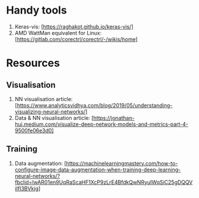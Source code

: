 
# Handy tools

1. Keras-vis: [https://raghakot.github.io/keras-vis/]
2. AMD WattMan equivalent for Linux: [https://gitlab.com/corectrl/corectrl/-/wikis/home]

# Resources
## Visualisation

1. NN visualisation article: [https://www.analyticsvidhya.com/blog/2019/05/understanding-visualizing-neural-networks/]
2. Data & NN visualisation article: [https://jonathan-hui.medium.com/visualize-deep-network-models-and-metrics-part-4-9500fe06e3d0]

## Training

1. Data augmentation: [https://machinelearningmastery.com/how-to-configure-image-data-augmentation-when-training-deep-learning-neural-networks/?fbclid=IwAR01en9UqRaScaHF1XcP9zLrE4BfdkQwNRyuIWqSiC25gDQQViIfI3BVkjg]

